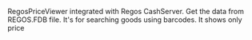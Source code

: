 RegosPriceViewer integrated with Regos CashServer. Get the data from REGOS.FDB file. 
It's for searching goods using barcodes. It shows only price